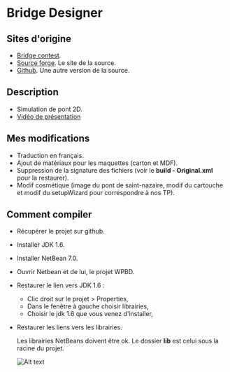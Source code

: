 # Bridge Designer
## Sites d'origine
* [Bridge contest](https://www.bridgecontest.org).
* [Source forge](https://sourceforge.net/projects/wpbdc/). Le site de la source.
* [Github](https://github.com/egeland/bridge-designer). Une autre version de la source.

## Description
* Simulation de pont 2D.
* [Vidéo de présentation](https://bridgedesigner.org/tutorial/)

## Mes modifications
* Traduction en français.
* Ajout de matériaux pour les maquettes (carton et MDF).
* Suppression de la signature des fichiers (voir le **build - Original.xml** pour la restaurer).
* Modif cosmétique (image du pont de saint-nazaire, modif du cartouche et modif du setupWizard pour correspondre à nos TP).

## Comment compiler  
* Récupérer le projet sur github.
* Installer JDK 1.6.
* Installer NetBean 7.0.
* Ouvrir Netbean et de lui, le projet WPBD.
* Restaurer le lien vers JDK 1.6 :
    * Clic droit sur le projet > Properties,
    * Dans le fenêtre à gauche choisir librairies,
    * Choisir le jdk 1.6 que vous venez d'installer,
* Restaurer les liens vers les librairies.

    Les librairies NetBeans doivent être ok. Le dossier **lib** est celui sous la racine du projet. 
    
    ![Alt text](../../../../../H:/OneDrive/4%20Programation/-%20VS%20Code/bridge-designer/LiensLib.png)
        